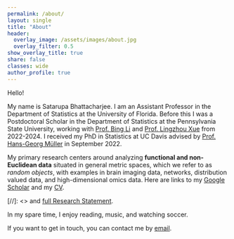 ```yaml
---
permalink: /about/
layout: single
title: "About"
header:
  overlay_image: /assets/images/about.jpg
  overlay_filter: 0.5
show_overlay_title: true
share: false
classes: wide
author_profile: true  
---
```


Hello! 

My name is Satarupa Bhattacharjee. I am an Assistant Professor in the Department of Statistics at the University of Florida. Before this I was a Postdoctoral Scholar in the Department of Statistics at the Pennsylvania State University, working with [Prof. Bing Li](https://science.psu.edu/stat/people/bxl9) and [Prof. Lingzhou Xue](https://lingzhou-xue.github.io/) from 2022-2024. I received my PhD in Statistics at UC Davis advised by [Prof. Hans-Georg Müller](https://anson.ucdavis.edu/~mueller/) in September 2022.<br>

My primary research centers around analyzing **functional and non-Euclidean data** situated in general metric spaces, which we refer to as *random objects*,  with examples in brain imaging data, networks, distribution valued data, and high-dimensional omics data. Here are links to my [Google Scholar](https://scholar.google.com/citations?hl=en&tzom=300&user=2o9ZvksAAAAJ) and my <a href="/assets/pdf/CV_Satarupa.pdf" target="_blank">CV</a>. <br>

[//]: <> and <a href="/assets/pdf/Research_Satarupa.pdf" target="_blank">full Research Statement</a>.


In my spare time, I enjoy reading, music, and watching soccer. 

If you want to get in touch, you can contact me by [email](mailto:bhattacharjee.sa@ufl.edu). 
